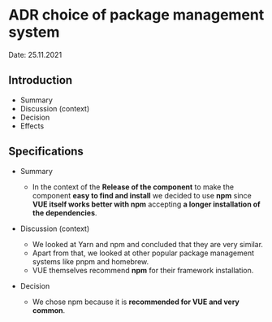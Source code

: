 # ADR choice of package management system

Date: 25.11.2021

## Introduction

* Summary
* Discussion (context)
* Decision
* Effects

## Specifications ##

* Summary
     * In the context of the **Release of the component** to make the component **easy to find and install** we decided to use **npm** since **VUE itself works better with npm** accepting **a longer installation of the dependencies**.
     
* Discussion (context)
   * We looked at Yarn and npm and concluded that they are very similar.
   * Apart from that, we looked at other popular package management systems like pnpm and homebrew.
   * VUE themselves recommend **npm** for their framework installation.
   
* Decision
   * We chose npm because it is **recommended for VUE and very common**.
